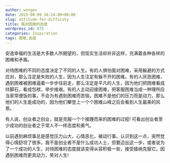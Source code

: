 ```yaml
---
author: wongoo
date: 2015-08-09 16:24:00+00:00
slug: attitude-for-difficuty
title: 面对困难的态度
wordpress_id: 875
categories: Inspiration
tags: 困难,态度
---
```




安逸幸福的生活是大多数人所期望的，但现实生活却并非这样，充满着各种各样的困难和矛盾。

对待困难的不同的态度决定了不同的人生。有的人惧怕面对困难，采用躲避的方式应对，那么注定是失败的人生，因为人生注定有躲不开的困难。有的人厌恶困难，遇到困难被困难逼着一步步往前走，那么注定是平凡的人生，因为他们把困难看成绊脚石，看成包袱，举步维艰。有的人主动迎接困难，把客服困难当成一种理所应当家常便饭的事，不会为有遇到困难而苦恼，困难不是他们的压力而是动力，那么他们的人生是成功的，因为他们攀登上一个个困难山峰之后会看到人生最美的风景。

有人说，创业者之创业，就是克服一个个接踵而来的困难的过程! 可看出创业者至少成功的创业者之于常人不一样态度和勇气。

以前遇到麻烦事总是感觉压力山大，心情恶化，被动行事。认识到这一点，突然觉得心情舒坦了很多。我不是创业者不是什么成功人士，但要迈出这一步，或者说为了一个成功的人生，对待困难的态度就该变得从容积极一些，接受接纳克服它。因遇到困难而更具动力，笑对人生!


